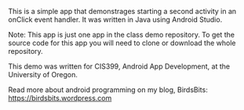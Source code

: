 This is a simple app that demonstrages starting a second activity in an onClick event handler. It was written in Java using Android Studio.

Note: This app is just one app in the class demo repository. To get the source code for this app you will need to clone or download the whole repository.

This demo was written for CIS399, Android App Development, at the University of Oregon.

Read more about android programming on my blog, BirdsBits: https://birdsbits.wordpress.com
